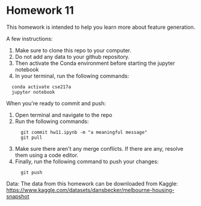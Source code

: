 # Homework 11

This homework is intended to help you learn more about feature generation.

A few instructions:

1. Make sure to clone this repo to your computer.
2. Do not add any data to your github repository.
3. Then activate the Conda environment before starting the jupyter notebook
4. In your terminal, run the following commands:
  ```console
    conda activate cse217a
    jupyter notebook
  ```

When you're ready to commit and push:
1. Open terminal and navigate to the repo
2. Run the following commands:
    ```console
      git commit hw11.ipynb -m "a meaningful message"
      git pull
    ```
3. Make sure there aren't any merge conflicts. If there are any, resolve them using a code editor.
4. Finally, run the following command to push your changes:
    ```console
      git push
    ```

Data:
The data from this homework can be downloaded from Kaggle: https://www.kaggle.com/datasets/dansbecker/melbourne-housing-snapshot
